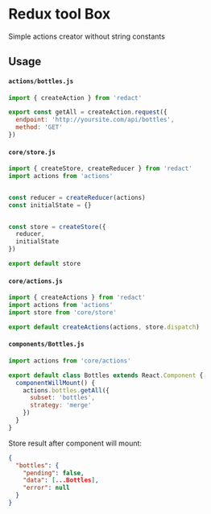 # Redux tool Box
Simple actions creator without string constants

## Usage

#### `actions/bottles.js`
```javascript
import { createAction } from 'redact'

export const getAll = createAction.request({
  endpoint: 'http://yoursite.com/api/bottles',
  method: 'GET'
})
```

#### `core/store.js`

```javascript
import { createStore, createReducer } from 'redact'
import actions from 'actions'


const reducer = createReducer(actions)
const initialState = {}


const store = createStore({
  reducer,
  initialState
})

export default store
```

#### `core/actions.js`

```javascript
import { createActions } from 'redact'
import actions from 'actions'
import store from 'core/store'

export default createActions(actions, store.dispatch)
```

#### `components/Bottles.js`

```javascript
import actions from 'core/actions'

export default class Bottles extends React.Component {
  componentWillMount() {
    actions.bottles.getAll({
      subset: 'bottles',
      strategy: 'merge'
    })
  }
}
```

Store result after component will mount:

```json
{
  "bottles": {
    "pending": false,
    "data": [...Bottles],
    "error": null
  }
}
```
